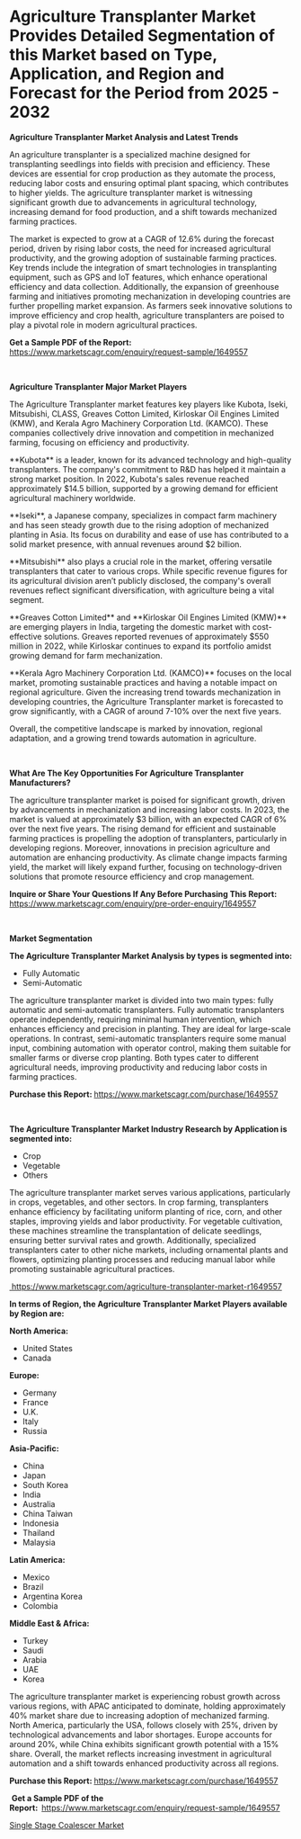 <p><h1>Agriculture Transplanter Market Provides Detailed Segmentation of this Market based on Type, Application, and Region and Forecast for the Period from 2025 - 2032</h1></p><p><strong>Agriculture Transplanter Market Analysis and Latest Trends</strong></p>
<p><p>An agriculture transplanter is a specialized machine designed for transplanting seedlings into fields with precision and efficiency. These devices are essential for crop production as they automate the process, reducing labor costs and ensuring optimal plant spacing, which contributes to higher yields. The agriculture transplanter market is witnessing significant growth due to advancements in agricultural technology, increasing demand for food production, and a shift towards mechanized farming practices.</p><p>The market is expected to grow at a CAGR of 12.6% during the forecast period, driven by rising labor costs, the need for increased agricultural productivity, and the growing adoption of sustainable farming practices. Key trends include the integration of smart technologies in transplanting equipment, such as GPS and IoT features, which enhance operational efficiency and data collection. Additionally, the expansion of greenhouse farming and initiatives promoting mechanization in developing countries are further propelling market expansion. As farmers seek innovative solutions to improve efficiency and crop health, agriculture transplanters are poised to play a pivotal role in modern agricultural practices.</p></p>
<p><strong>Get a Sample PDF of the Report:&nbsp;</strong> <a href="https://www.marketscagr.com/enquiry/request-sample/1649557?utm_campaign=1126&utm_medium=2&utm_source=Github&utm_content=ia&utm_term=26032025&utm_id=agriculture-transplanter">https://www.marketscagr.com/enquiry/request-sample/1649557</a></p>
<p>&nbsp;</p>
<p><strong>Agriculture Transplanter Major Market Players</strong></p>
<p><p>The Agriculture Transplanter market features key players like Kubota, Iseki, Mitsubishi, CLASS, Greaves Cotton Limited, Kirloskar Oil Engines Limited (KMW), and Kerala Agro Machinery Corporation Ltd. (KAMCO). These companies collectively drive innovation and competition in mechanized farming, focusing on efficiency and productivity.</p><p>**Kubota** is a leader, known for its advanced technology and high-quality transplanters. The company's commitment to R&D has helped it maintain a strong market position. In 2022, Kubota's sales revenue reached approximately $14.5 billion, supported by a growing demand for efficient agricultural machinery worldwide.</p><p>**Iseki**, a Japanese company, specializes in compact farm machinery and has seen steady growth due to the rising adoption of mechanized planting in Asia. Its focus on durability and ease of use has contributed to a solid market presence, with annual revenues around $2 billion.</p><p>**Mitsubishi** also plays a crucial role in the market, offering versatile transplanters that cater to various crops. While specific revenue figures for its agricultural division aren’t publicly disclosed, the company's overall revenues reflect significant diversification, with agriculture being a vital segment.</p><p>**Greaves Cotton Limited** and **Kirloskar Oil Engines Limited (KMW)** are emerging players in India, targeting the domestic market with cost-effective solutions. Greaves reported revenues of approximately $550 million in 2022, while Kirloskar continues to expand its portfolio amidst growing demand for farm mechanization.</p><p>**Kerala Agro Machinery Corporation Ltd. (KAMCO)** focuses on the local market, promoting sustainable practices and having a notable impact on regional agriculture. Given the increasing trend towards mechanization in developing countries, the Agriculture Transplanter market is forecasted to grow significantly, with a CAGR of around 7-10% over the next five years.</p><p>Overall, the competitive landscape is marked by innovation, regional adaptation, and a growing trend towards automation in agriculture.</p></p>
<p>&nbsp;</p>
<p><strong>What Are The Key Opportunities For Agriculture Transplanter Manufacturers?</strong></p>
<p><p>The agriculture transplanter market is poised for significant growth, driven by advancements in mechanization and increasing labor costs. In 2023, the market is valued at approximately $3 billion, with an expected CAGR of 6% over the next five years. The rising demand for efficient and sustainable farming practices is propelling the adoption of transplanters, particularly in developing regions. Moreover, innovations in precision agriculture and automation are enhancing productivity. As climate change impacts farming yield, the market will likely expand further, focusing on technology-driven solutions that promote resource efficiency and crop management.</p></p>
<p><strong>Inquire or Share Your Questions If Any Before Purchasing This Report:</strong> <a href="https://www.marketscagr.com/enquiry/pre-order-enquiry/1649557?utm_campaign=1126&utm_medium=2&utm_source=Github&utm_content=ia&utm_term=26032025&utm_id=agriculture-transplanter">https://www.marketscagr.com/enquiry/pre-order-enquiry/1649557</a></p>
<p>&nbsp;</p>
<p><strong>Market Segmentation</strong></p>
<p><strong>The Agriculture Transplanter Market Analysis by types is segmented into:</strong></p>
<p><ul><li>Fully Automatic</li><li>Semi-Automatic</li></ul></p>
<p><p>The agriculture transplanter market is divided into two main types: fully automatic and semi-automatic transplanters. Fully automatic transplanters operate independently, requiring minimal human intervention, which enhances efficiency and precision in planting. They are ideal for large-scale operations. In contrast, semi-automatic transplanters require some manual input, combining automation with operator control, making them suitable for smaller farms or diverse crop planting. Both types cater to different agricultural needs, improving productivity and reducing labor costs in farming practices.</p></p>
<p><strong>Purchase this Report:&nbsp;</strong><a href="https://www.marketscagr.com/purchase/1649557?utm_campaign=1126&utm_medium=2&utm_source=Github&utm_content=ia&utm_term=26032025&utm_id=agriculture-transplanter">https://www.marketscagr.com/purchase/1649557</a></p>
<p>&nbsp;</p>
<p><strong>The Agriculture Transplanter Market Industry Research by Application is segmented into:</strong></p>
<p><ul><li>Crop</li><li>Vegetable</li><li>Others</li></ul></p>
<p><p>The agriculture transplanter market serves various applications, particularly in crops, vegetables, and other sectors. In crop farming, transplanters enhance efficiency by facilitating uniform planting of rice, corn, and other staples, improving yields and labor productivity. For vegetable cultivation, these machines streamline the transplantation of delicate seedlings, ensuring better survival rates and growth. Additionally, specialized transplanters cater to other niche markets, including ornamental plants and flowers, optimizing planting processes and reducing manual labor while promoting sustainable agricultural practices.</p></p>
<p><a href="https://www.marketscagr.com/agriculture-transplanter-market-r1649557?utm_campaign=1126&utm_medium=2&utm_source=Github&utm_content=ia&utm_term=26032025&utm_id=agriculture-transplanter">&nbsp;https://www.marketscagr.com/agriculture-transplanter-market-r1649557</a></p>
<p><strong>In terms of Region, the Agriculture Transplanter Market Players available by Region are:</strong></p>
<p>
    <p> <strong> North America: </strong>
        <ul>
            <li>United States</li>
            <li>Canada</li>
        </ul>
        </p> 
    <p> <strong> Europe: </strong>
        <ul>
            <li>Germany</li>
            <li>France</li>
            <li>U.K.</li>
            <li>Italy</li>
            <li>Russia</li>
        </ul>
        </p> 
    <p> <strong> Asia-Pacific: </strong>
        <ul>
            <li>China</li>
            <li>Japan</li>
            <li>South Korea</li>
            <li>India</li>
            <li>Australia</li>
            <li>China Taiwan</li>
            <li>Indonesia</li>
            <li>Thailand</li>
            <li>Malaysia</li>
        </ul>
        </p> 
    <p> <strong> Latin America: </strong>
        <ul>
            <li>Mexico</li>
            <li>Brazil</li>
            <li>Argentina Korea</li>
            <li>Colombia</li>
        </ul>
        </p> 
    <p> <strong> Middle East & Africa: </strong>
        <ul>
            <li>Turkey</li>
            <li>Saudi</li>
            <li>Arabia</li>
            <li>UAE</li>
            <li>Korea</li>
        </ul>
    </p>
    </p>
<p><p>The agriculture transplanter market is experiencing robust growth across various regions, with APAC anticipated to dominate, holding approximately 40% market share due to increasing adoption of mechanized farming. North America, particularly the USA, follows closely with 25%, driven by technological advancements and labor shortages. Europe accounts for around 20%, while China exhibits significant growth potential with a 15% share. Overall, the market reflects increasing investment in agricultural automation and a shift towards enhanced productivity across all regions.</p></p>
<p><strong>Purchase this Report: </strong><a href="https://www.marketscagr.com/purchase/1649557?utm_campaign=1126&utm_medium=2&utm_source=Github&utm_content=ia&utm_term=26032025&utm_id=agriculture-transplanter">https://www.marketscagr.com/purchase/1649557</a></p>
<p>&nbsp;<strong>Get a Sample PDF of the Report:&nbsp;&nbsp;</strong><a href="https://www.marketscagr.com/enquiry/request-sample/1649557?utm_campaign=1126&utm_medium=2&utm_source=Github&utm_content=ia&utm_term=26032025&utm_id=agriculture-transplanter">https://www.marketscagr.com/enquiry/request-sample/1649557</a></p>
<p><strong></strong></p>
<p><p><a href="https://github.com/julyju69/Market-Research-Report-List-6/blob/main/single-stage-coalescer-market.md?utm_campaign=1126&utm_medium=2&utm_source=Github&utm_content=ia&utm_term=26032025&utm_id=agriculture-transplanter">Single Stage Coalescer Market</a></p></p>